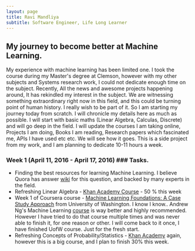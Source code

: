 ```yaml
---
layout: page
title: Ravi Mandliya
subtitle: Software Engineer, Life Long Learner
---
```


## My journey to become better at Machine Learning.

My experience with machine learning has been limited one. I took the course during my Master's degree at Clemson, however with my other subjects
and Systems research work, I could not dedicate enough time on the subject. Recently, All the news and awesome projects happening around, It has rekindled my interest
in the subject. We are witnessing something extraordinary right now in this field, and this could be turning point of human history. I really wish to be part of it. So I am starting my journey today from scratch.
I will chronicle my details here as much as possible. I will start with basic maths (Linear Algebra, Calculas, Discrete) and will go deep in the field. I will update the courses I am taking online, Projects I am doing,
Books I am reading, Research papers which fascinated me, APIs I have used etc etc. We will see how it goes. This is a side project from my work, and I am planning to dedicate 10-11 hours a week.

### Week 1 (April 11, 2016 - April 17, 2016) ### Tasks.
- Finding the best resources for learning Machine Learning. I believe Quora has answer [wiki](https://www.quora.com/How-do-I-learn-machine-learning-1) for this question, and backed by many experts in the field.
- Refreshing Linear Algebra - [Khan Academy Course](https://www.khanacademy.org/math/linear-algebra) - 50 % this week
- Week 1 of Coursera course - [Machine Learning Foundations: A Case Study Approach](https://www.coursera.org/learn/ml-foundations) from University
  of Washington. I know I know.. Andrew Ng's Machine Learning [course](https://www.coursera.org/learn/machine-learning) is way better and highly recommended. However I have tried to do that course multiple times and was never able to finish it, for one reason or other.
  I will come back to it once, I have finished UofW course. Just for the fresh start.
- Refreshing Concepts of Probability/Statistics - [Khan Academy](https://www.khanacademy.org/math/probability) again, however this is a big course, and I plan to finish 30% this week.

